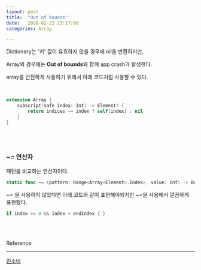 ```yaml
---
layout: post
title:  "Out of bounds"
date:   2020-02-22 23:17:00 
categories: Array

---
```


Dictionary는 '키' 값이 유효하지 않을 경우에 nil을 반환하지만, 

Array의 경우에는 **Out of bounds**와 함께 app crash가 발생한다.

<!--more-->

array를 안전하게 사용하기 위해서 아래 코드처럼 사용할 수 있다.

<br>

```swift
extension Array {
    subscript(safe index: Int) -> Element? {
        return indices ~= index ? self[index] : nil
    }
}
```

<br><br>

### ~= 연산자

패턴을 비교하는 연산자이다. 

``` swift
static func ~= (pattern: Range<Array<Element>.Index>, value: Int) -> Bool
```

~= 을 사용하지 않았다면 아래 코드와 같이 표현해야되지만 ~=을 사용해서 깔끔하게 표현했다.

```swift
if index >= 0 && index < endIndex { }
```







<br>

<br>

Reference

---

[민소네](http://minsone.github.io/programming/check-index-of-array-in-swift)

